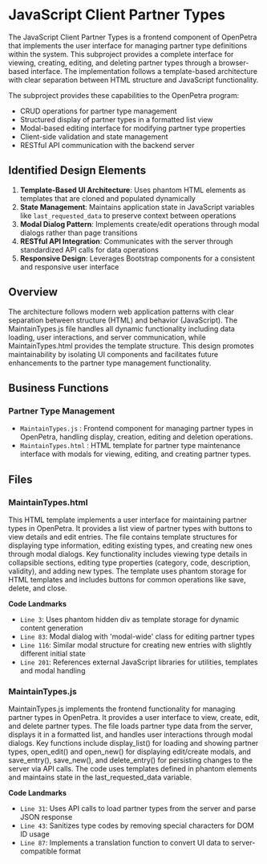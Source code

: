 # JavaScript Client Partner Types

The JavaScript Client Partner Types is a frontend component of OpenPetra that implements the user interface for managing partner type definitions within the system. This subproject provides a complete interface for viewing, creating, editing, and deleting partner types through a browser-based interface. The implementation follows a template-based architecture with clear separation between HTML structure and JavaScript functionality.

The subproject provides these capabilities to the OpenPetra program:

- CRUD operations for partner type management
- Structured display of partner types in a formatted list view
- Modal-based editing interface for modifying partner type properties
- Client-side validation and state management
- RESTful API communication with the backend server

## Identified Design Elements

1. **Template-Based UI Architecture**: Uses phantom HTML elements as templates that are cloned and populated dynamically
2. **State Management**: Maintains application state in JavaScript variables like `last_requested_data` to preserve context between operations
3. **Modal Dialog Pattern**: Implements create/edit operations through modal dialogs rather than page transitions
4. **RESTful API Integration**: Communicates with the server through standardized API calls for data operations
5. **Responsive Design**: Leverages Bootstrap components for a consistent and responsive user interface

## Overview
The architecture follows modern web application patterns with clear separation between structure (HTML) and behavior (JavaScript). The MaintainTypes.js file handles all dynamic functionality including data loading, user interactions, and server communication, while MaintainTypes.html provides the template structure. This design promotes maintainability by isolating UI components and facilitates future enhancements to the partner type management functionality.

## Business Functions

### Partner Type Management
- `MaintainTypes.js` : Frontend component for managing partner types in OpenPetra, handling display, creation, editing and deletion operations.
- `MaintainTypes.html` : HTML template for partner type maintenance interface with modals for viewing, editing, and creating partner types.

## Files
### MaintainTypes.html

This HTML template implements a user interface for maintaining partner types in OpenPetra. It provides a list view of partner types with buttons to view details and edit entries. The file contains template structures for displaying type information, editing existing types, and creating new ones through modal dialogs. Key functionality includes viewing type details in collapsible sections, editing type properties (category, code, description, validity), and adding new types. The template uses phantom storage for HTML templates and includes buttons for common operations like save, delete, and close.

 **Code Landmarks**
- `Line 3`: Uses phantom hidden div as template storage for dynamic content generation
- `Line 83`: Modal dialog with 'modal-wide' class for editing partner types
- `Line 116`: Similar modal structure for creating new entries with slightly different initial state
- `Line 201`: References external JavaScript libraries for utilities, templates and modal handling
### MaintainTypes.js

MaintainTypes.js implements the frontend functionality for managing partner types in OpenPetra. It provides a user interface to view, create, edit, and delete partner types. The file loads partner type data from the server, displays it in a formatted list, and handles user interactions through modal dialogs. Key functions include display_list() for loading and showing partner types, open_edit() and open_new() for displaying edit/create modals, and save_entry(), save_new(), and delete_entry() for persisting changes to the server via API calls. The code uses templates defined in phantom elements and maintains state in the last_requested_data variable.

 **Code Landmarks**
- `Line 31`: Uses API calls to load partner types from the server and parse JSON response
- `Line 43`: Sanitizes type codes by removing special characters for DOM ID usage
- `Line 87`: Implements a translation function to convert UI data to server-compatible format

[Generated by the Sage AI expert workbench: 2025-03-30 02:22:57  https://sage-tech.ai/workbench]: #